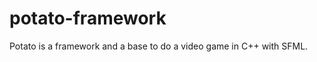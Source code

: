 potato-framework
================

Potato is a framework and a base to do a video game in C++ with SFML.
